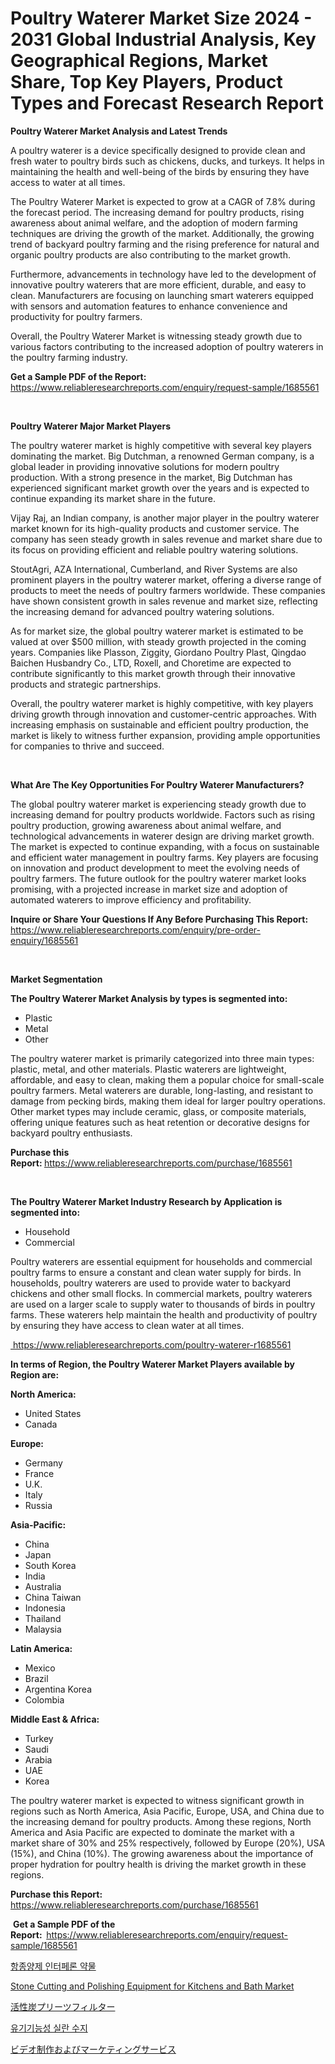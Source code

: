 <p><h1>Poultry Waterer Market Size 2024 - 2031 Global Industrial Analysis, Key Geographical Regions, Market Share, Top Key Players, Product Types and Forecast Research Report</h1></p><p><strong>Poultry Waterer Market Analysis and Latest Trends</strong></p>
<p><p>A poultry waterer is a device specifically designed to provide clean and fresh water to poultry birds such as chickens, ducks, and turkeys. It helps in maintaining the health and well-being of the birds by ensuring they have access to water at all times.</p><p>The Poultry Waterer Market is expected to grow at a CAGR of 7.8% during the forecast period. The increasing demand for poultry products, rising awareness about animal welfare, and the adoption of modern farming techniques are driving the growth of the market. Additionally, the growing trend of backyard poultry farming and the rising preference for natural and organic poultry products are also contributing to the market growth.</p><p>Furthermore, advancements in technology have led to the development of innovative poultry waterers that are more efficient, durable, and easy to clean. Manufacturers are focusing on launching smart waterers equipped with sensors and automation features to enhance convenience and productivity for poultry farmers.</p><p>Overall, the Poultry Waterer Market is witnessing steady growth due to various factors contributing to the increased adoption of poultry waterers in the poultry farming industry.</p></p>
<p><strong>Get a Sample PDF of the Report:&nbsp;</strong> <a href="https://www.reliableresearchreports.com/enquiry/request-sample/1685561">https://www.reliableresearchreports.com/enquiry/request-sample/1685561</a></p>
<p>&nbsp;</p>
<p><strong>Poultry Waterer Major Market Players</strong></p>
<p><p>The poultry waterer market is highly competitive with several key players dominating the market. Big Dutchman, a renowned German company, is a global leader in providing innovative solutions for modern poultry production. With a strong presence in the market, Big Dutchman has experienced significant market growth over the years and is expected to continue expanding its market share in the future.</p><p>Vijay Raj, an Indian company, is another major player in the poultry waterer market known for its high-quality products and customer service. The company has seen steady growth in sales revenue and market share due to its focus on providing efficient and reliable poultry watering solutions.</p><p>StoutAgri, AZA International, Cumberland, and River Systems are also prominent players in the poultry waterer market, offering a diverse range of products to meet the needs of poultry farmers worldwide. These companies have shown consistent growth in sales revenue and market size, reflecting the increasing demand for advanced poultry watering solutions.</p><p>As for market size, the global poultry waterer market is estimated to be valued at over $500 million, with steady growth projected in the coming years. Companies like Plasson, Ziggity, Giordano Poultry Plast, Qingdao Baichen Husbandry Co., LTD, Roxell, and Choretime are expected to contribute significantly to this market growth through their innovative products and strategic partnerships.</p><p>Overall, the poultry waterer market is highly competitive, with key players driving growth through innovation and customer-centric approaches. With increasing emphasis on sustainable and efficient poultry production, the market is likely to witness further expansion, providing ample opportunities for companies to thrive and succeed.</p></p>
<p>&nbsp;</p>
<p><strong>What Are The Key Opportunities For Poultry Waterer Manufacturers?</strong></p>
<p><p>The global poultry waterer market is experiencing steady growth due to increasing demand for poultry products worldwide. Factors such as rising poultry production, growing awareness about animal welfare, and technological advancements in waterer design are driving market growth. The market is expected to continue expanding, with a focus on sustainable and efficient water management in poultry farms. Key players are focusing on innovation and product development to meet the evolving needs of poultry farmers. The future outlook for the poultry waterer market looks promising, with a projected increase in market size and adoption of automated waterers to improve efficiency and profitability.</p></p>
<p><strong>Inquire or Share Your Questions If Any Before Purchasing This Report:</strong> <a href="https://www.reliableresearchreports.com/enquiry/pre-order-enquiry/1685561">https://www.reliableresearchreports.com/enquiry/pre-order-enquiry/1685561</a></p>
<p>&nbsp;</p>
<p><strong>Market Segmentation</strong></p>
<p><strong>The Poultry Waterer Market Analysis by types is segmented into:</strong></p>
<p><ul><li>Plastic</li><li>Metal</li><li>Other</li></ul></p>
<p><p>The poultry waterer market is primarily categorized into three main types: plastic, metal, and other materials. Plastic waterers are lightweight, affordable, and easy to clean, making them a popular choice for small-scale poultry farmers. Metal waterers are durable, long-lasting, and resistant to damage from pecking birds, making them ideal for larger poultry operations. Other market types may include ceramic, glass, or composite materials, offering unique features such as heat retention or decorative designs for backyard poultry enthusiasts.</p></p>
<p><strong>Purchase this Report:&nbsp;</strong><a href="https://www.reliableresearchreports.com/purchase/1685561">https://www.reliableresearchreports.com/purchase/1685561</a></p>
<p>&nbsp;</p>
<p><strong>The Poultry Waterer Market Industry Research by Application is segmented into:</strong></p>
<p><ul><li>Household</li><li>Commercial</li></ul></p>
<p><p>Poultry waterers are essential equipment for households and commercial poultry farms to ensure a constant and clean water supply for birds. In households, poultry waterers are used to provide water to backyard chickens and other small flocks. In commercial markets, poultry waterers are used on a larger scale to supply water to thousands of birds in poultry farms. These waterers help maintain the health and productivity of poultry by ensuring they have access to clean water at all times.</p></p>
<p><a href="https://www.reliableresearchreports.com/poultry-waterer-r1685561">&nbsp;https://www.reliableresearchreports.com/poultry-waterer-r1685561</a></p>
<p><strong>In terms of Region, the Poultry Waterer Market Players available by Region are:</strong></p>
<p>
    <p> <strong> North America: </strong>
        <ul>
            <li>United States</li>
            <li>Canada</li>
        </ul>
        </p> 
    <p> <strong> Europe: </strong>
        <ul>
            <li>Germany</li>
            <li>France</li>
            <li>U.K.</li>
            <li>Italy</li>
            <li>Russia</li>
        </ul>
        </p> 
    <p> <strong> Asia-Pacific: </strong>
        <ul>
            <li>China</li>
            <li>Japan</li>
            <li>South Korea</li>
            <li>India</li>
            <li>Australia</li>
            <li>China Taiwan</li>
            <li>Indonesia</li>
            <li>Thailand</li>
            <li>Malaysia</li>
        </ul>
        </p> 
    <p> <strong> Latin America: </strong>
        <ul>
            <li>Mexico</li>
            <li>Brazil</li>
            <li>Argentina Korea</li>
            <li>Colombia</li>
        </ul>
        </p> 
    <p> <strong> Middle East & Africa: </strong>
        <ul>
            <li>Turkey</li>
            <li>Saudi</li>
            <li>Arabia</li>
            <li>UAE</li>
            <li>Korea</li>
        </ul>
    </p>
    </p>
<p><p>The poultry waterer market is expected to witness significant growth in regions such as North America, Asia Pacific, Europe, USA, and China due to the increasing demand for poultry products. Among these regions, North America and Asia Pacific are expected to dominate the market with a market share of 30% and 25% respectively, followed by Europe (20%), USA (15%), and China (10%). The growing awareness about the importance of proper hydration for poultry health is driving the market growth in these regions.</p></p>
<p><strong>Purchase this Report: </strong><a href="https://www.reliableresearchreports.com/purchase/1685561">https://www.reliableresearchreports.com/purchase/1685561</a></p>
<p>&nbsp;<strong>Get a Sample PDF of the Report:&nbsp;&nbsp;</strong><a href="https://www.reliableresearchreports.com/enquiry/request-sample/1685561">https://www.reliableresearchreports.com/enquiry/request-sample/1685561</a></p>
<p><strong></strong></p>
<p><p><a href="https://github.com/KoleLedner/Market-Research-Report-List-1/blob/main/128729196032.md">항종양제 인터페론 약물</a></p><p><a href="https://github.com/khayangel/Market-Research-Report-List-3/blob/main/stone-cutting-and-polishing-equipment-for-kitchens-and-bath-market.md">Stone Cutting and Polishing Equipment for Kitchens and Bath Market</a></p><p><a href="https://github.com/qwpelcjko9242629/Market-Research-Report-List-2/blob/main/5171827102532.md">活性炭プリーツフィルター</a></p><p><a href="https://github.com/brainlyez1/Market-Research-Report-List-1/blob/main/207977096033.md">유기기능성 실란 수지</a></p><p><a href="https://github.com/AhmadMann1950/Market-Research-Report-List-1/blob/main/1557866102531.md">ビデオ制作およびマーケティングサービス</a></p></p>
